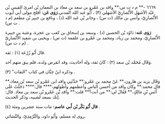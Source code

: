 ٦٦٦٩ -** م د ت س:** واقد بن عَمْرو بن سعد بن معاذ بن النعمان بْن امرئ القيس بْن عَبْد الأشهل الأَنْصارِيّ الأشهلي (٣) ، أَبُو عَبد الله المدني.**رَوَى عَن:** أفلح مولى أبي أيوب الأَنْصارِيّ، وأنس بن مالك (ت س) ، وجابر بْن عَبد الله (د) ، ونافع بن جبير بْن مطعم (م د ت س) .

**رَوَى عَنه:** دَاوُد بْن الحصين (د) ، وسعد بن إسحاق بن كعب بن عجرة، وعتبة بن جبيرة الأَنْصارِيّ، ومحمد بن زياد، ومحمد بن عَمْرو بن علقمة (ت س) ، ويحيى بن سَعِيد الأَنْصارِيّ (م د ت س) .

قال أَبُو زُرْعَة (١) : ثقة.

وَقَال مُحَمَّد بْن سعد (٢) : كَانَ ثقة، وله أحاديث، وقد انقرض ولده، فلم يبق منهم أحد.

وذكره ابنُ حِبَّان في كتاب "الثقات" (٣) .

وَقَال يزيد بن هارون،** عَنْ محمد بن عَمْرو:** حَدَّثَنِي واقد ابن عَمْرو بْن سعد بْن معاذ،** قال محمد:** وكان واقد من أحسن الناس وأعظمهم وأطولهم،**** قال:**** دَخَلْتُ عَلَى أَنَسِ بْنِ مَالِكٍ،** فَقَالَ لي:** من أنت؟** قلت:** واقد بْن عَمْرو بْن سعد بن معاذ. قال: إنك بسعد لشبيه، وذكر الحديث.

**قال أَبُو بَكْر بْن أَبي عاصم:** مات سنة عشرين ومئة (٤) .

روى له مسلم، وأَبُو داود، والتِّرْمِذِيّ، والنَّسَائي.